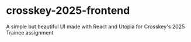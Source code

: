 # crosskey-2025-frontend
A simple but beautiful UI made with React and Utopia for Crosskey's 2025 Trainee assignment
